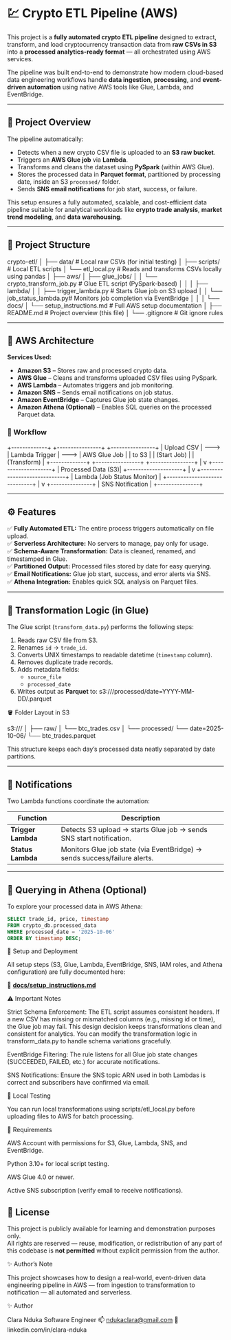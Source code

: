 # 💹 Crypto ETL Pipeline (AWS)

This project is a **fully automated crypto ETL pipeline** designed to extract, transform, and load cryptocurrency transaction data from **raw CSVs in S3** into a **processed analytics-ready format** — all orchestrated using AWS services.

The pipeline was built end-to-end to demonstrate how modern cloud-based data engineering workflows handle **data ingestion**, **processing**, and **event-driven automation** using native AWS tools like Glue, Lambda, and EventBridge.

---

## 🧠 Project Overview

The pipeline automatically:
- Detects when a new crypto CSV file is uploaded to an **S3 raw bucket**.
- Triggers an **AWS Glue job** via **Lambda**.
- Transforms and cleans the dataset using **PySpark** (within AWS Glue).
- Stores the processed data in **Parquet format**, partitioned by processing date, inside an S3 `processed/` folder.
- Sends **SNS email notifications** for job start, success, or failure.

This setup ensures a fully automated, scalable, and cost-efficient data pipeline suitable for analytical workloads like **crypto trade analysis**, **market trend modeling**, and **data warehousing**.

---

## 📂 Project Structure

crypto-etl/
│
├── data/ # Local raw CSVs (for initial testing)
│
├── scripts/ # Local ETL scripts
│ └── etl_local.py # Reads and transforms CSVs locally using pandas
│
├── aws/
│ ├── glue_jobs/
│ │ └── crypto_transform_job.py # Glue ETL script (PySpark-based)
│ │
│ ├── lambda/
│ │ ├── trigger_lambda.py # Starts Glue job on S3 upload
│ │ └── job_status_lambda.py# Monitors job completion via EventBridge
│ │
│ └── docs/
│ └── setup_instructions.md # Full AWS setup documentation
│
├── README.md # Project overview (this file)
│
└── .gitignore # Git ignore rules

---

## 🧩 AWS Architecture

**Services Used:**
- **Amazon S3** – Stores raw and processed crypto data.
- **AWS Glue** – Cleans and transforms uploaded CSV files using PySpark.
- **AWS Lambda** – Automates triggers and job monitoring.
- **Amazon SNS** – Sends email notifications on job status.
- **Amazon EventBridge** – Captures Glue job state changes.
- **Amazon Athena (Optional)** – Enables SQL queries on the processed Parquet data.

### 🔄 Workflow

+-------------+ +----------------+ +----------------+
| Upload CSV | ---> | Lambda Trigger | ---> | AWS Glue Job |
| to S3 | | (Start Job) | | (Transform) |
+-------------+ +----------------+ +----------------+
|
v
+--------------------+
| Processed Data (S3)|
+--------------------+
|
v
+-----------------------------+
| Lambda (Job Status Monitor) |
+-----------------------------+
|
v
+---------------+
| SNS Notification |
+---------------+


---

## ⚙️ Features

✅ **Fully Automated ETL:** The entire process triggers automatically on file upload.  
✅ **Serverless Architecture:** No servers to manage, pay only for usage.  
✅ **Schema-Aware Transformation:** Data is cleaned, renamed, and timestamped in Glue.  
✅ **Partitioned Output:** Processed files stored by date for easy querying.  
✅ **Email Notifications:** Glue job start, success, and error alerts via SNS.  
✅ **Athena Integration:** Enables quick SQL analysis on Parquet files.

---

## 🧰 Transformation Logic (in Glue)

The Glue script (`transform_data.py`) performs the following steps:

1. Reads raw CSV file from S3.
2. Renames `id` → `trade_id`.
3. Converts UNIX timestamps to readable datetime (`timestamp` column).
4. Removes duplicate trade records.
5. Adds metadata fields:
   - `source_file`
   - `processed_date`
6. Writes output as **Parquet** to:
s3://<your-bucket>/processed/date=YYYY-MM-DD/<filename>.parquet

🪣 Folder Layout in S3

s3://<your-bucket>/
│
├── raw/
│   └── btc_trades.csv
│
└── processed/
    └── date=2025-10-06/
        └── btc_trades.parquet

This structure keeps each day’s processed data neatly separated by date partitions.

---

## 🔔 Notifications

Two Lambda functions coordinate the automation:

| Function | Description |
|-----------|--------------|
| **Trigger Lambda** | Detects S3 upload → starts Glue job → sends SNS start notification. |
| **Status Lambda**  | Monitors Glue job state (via EventBridge) → sends success/failure alerts. |

---

## 🧠 Querying in Athena (Optional)

To explore your processed data in AWS Athena:

```sql
SELECT trade_id, price, timestamp
FROM crypto_db.processed_data
WHERE processed_date = '2025-10-06'
ORDER BY timestamp DESC;

```

🧾 Setup and Deployment

All setup steps (S3, Glue, Lambda, EventBridge, SNS, IAM roles, and Athena configuration)
are fully documented here:

📂 **[docs/setup_instructions.md](./docs/setup_instructions.md)**



⚠️ Important Notes

Strict Schema Enforcement:
The ETL script assumes consistent headers. If a new CSV has missing or mismatched columns (e.g., missing id or time), the Glue job may fail.
This design decision keeps transformations clean and consistent for analytics.
You can modify the transformation logic in transform_data.py to handle schema variations gracefully.

EventBridge Filtering:
The rule listens for all Glue job state changes (SUCCEEDED, FAILED, etc.) for accurate notifications.

SNS Notifications:
Ensure the SNS topic ARN used in both Lambdas is correct and subscribers have confirmed via email.


🧰 Local Testing

You can run local transformations using scripts/etl_local.py before uploading files to AWS for batch processing.


🧱 Requirements

AWS Account with permissions for S3, Glue, Lambda, SNS, and EventBridge.

Python 3.10+ for local script testing.

AWS Glue 4.0 or newer.

Active SNS subscription (verify email to receive notifications).


## 🧾 License

This project is publicly available for learning and demonstration purposes only.  
All rights are reserved — reuse, modification, or redistribution of any part of this codebase is **not permitted** without explicit permission from the author.


✨ Author’s Note

This project showcases how to design a real-world, event-driven data engineering pipeline in AWS —
from ingestion to transformation to notification — all automated and serverless.


✨ Author

Clara Nduka
Software Engineer
📫 ndukaclara@gmail.com
💼 linkedin.com/in/clara-nduka